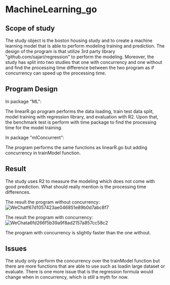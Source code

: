 # MachineLearning_go

## Scope of study

The study object is the boston housing study and to create a machine learning model that is able to perform modeling training and prediction. The design of the program is that utilize 3rd party library "github.com/sajari/regression" to perform the modeling. Moreover, the study has split into two studies that one with concurrency and one without and find the processing time difference between the two program as if concurrency can speed up the processing time.

## Program Design
In package "ML":

The linearR.go program performs the data loading, train test data split, model training with regression library, and evaluation with R2. Upon that, the benchmark test is perform with time package to find the processing time for the model training.

In package "mlConcurrent":

The program performs the same functions as linearR.go but adding concurrency in trainModel function. 

## Result

The study uses R2 to measure the modeling which does not come with good prediction. 
What should really mention is the processing time differences. 

The result the program without concurrency:
![WeChatf67d1057423ae046851e89b0d7abc8f7](https://github.com/Happpppppkk/MachineLearning_go/assets/84537515/5f39be29-0963-4d71-b4d6-e065fa289458)

The result the program with concurrency:
![WeChata6fd266f5b39a9f8ad2157a857cc58c2](https://github.com/Happpppppkk/MachineLearning_go/assets/84537515/380f411b-95bb-406f-9650-9ce850bdf410)

The program with concurrency is slightly faster than the one without.

## Issues

The study only perform the concurrency over the trainModel function but there are more functions that are able to use such as loadin large dataset or evaluate. There is one more issue that is the regression formula would change when in concurrency, which is still a myth for now.
